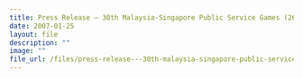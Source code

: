 ```yaml
---
title: Press Release – 30th Malaysia‑Singapore Public Service Games (26‑28 Jan 2007)
date: 2007-01-25
layout: file
description: ""
image: ""
file_url: /files/press-release---30th-malaysia-singapore-public-service-games-(26-28-jan-2007).pdf
---
```

